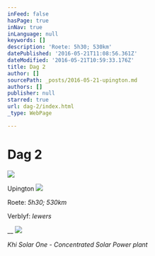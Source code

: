 ```yaml
---
inFeed: false
hasPage: true
inNav: true
inLanguage: null
keywords: []
description: 'Roete: 5h30; 530km'
datePublished: '2016-05-21T11:08:56.361Z'
dateModified: '2016-05-21T10:59:33.176Z'
title: Dag 2
author: []
sourcePath: _posts/2016-05-21-upington.md
authors: []
publisher: null
starred: true
url: dag-2/index.html
_type: WebPage

---
```

# Dag 2
![](https://the-grid-user-content.s3-us-west-2.amazonaws.com/aec506e6-96e0-48f3-a668-f8bc8715a679.jpg)

Upington
![](https://the-grid-user-content.s3-us-west-2.amazonaws.com/76e44e94-2056-41fb-a1c6-8840e33ae83f.jpg)

Roete: _5h30; 530km_

Verblyf: _Iewers_

__
![](https://the-grid-user-content.s3-us-west-2.amazonaws.com/34aaca42-1f32-404b-b2a1-7bf4be81e5b1.jpg)

_Khi Solar One - Concentrated Solar Power plant_